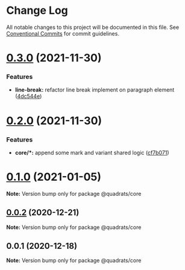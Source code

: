 # Change Log

All notable changes to this project will be documented in this file.
See [Conventional Commits](https://conventionalcommits.org) for commit guidelines.

# [0.3.0](https://github.com/Quadrats/quadrats/compare/v0.2.0...v0.3.0) (2021-11-30)

### Features

- **line-break:** refactor line break implement on paragraph element ([4dc544e](https://github.com/Quadrats/quadrats/commit/4dc544ebb4181720e985905abd8d77f3bb3abf70))

# [0.2.0](https://github.com/Quadrats/quadrats/compare/v0.1.0...v0.2.0) (2021-11-30)

### Features

- **core/\*:** append some mark and variant shared logic ([cf7b071](https://github.com/Quadrats/quadrats/commit/cf7b071bf7ff7c3da15bdf9065abe7d73a5e58b3))

# [0.1.0](https://github.com/Quadrats/quadrats/compare/v0.0.2...v0.1.0) (2021-01-05)

**Note:** Version bump only for package @quadrats/core

## [0.0.2](https://github.com/Quadrats/quadrats/compare/v0.0.1...v0.0.2) (2020-12-21)

**Note:** Version bump only for package @quadrats/core

## 0.0.1 (2020-12-18)

**Note:** Version bump only for package @quadrats/core
